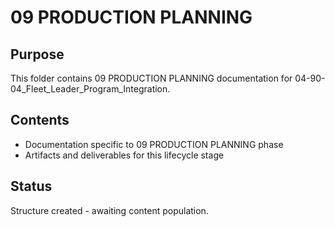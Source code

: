 # 09 PRODUCTION PLANNING

## Purpose
This folder contains 09 PRODUCTION PLANNING documentation for 04-90-04_Fleet_Leader_Program_Integration.

## Contents
- Documentation specific to 09 PRODUCTION PLANNING phase
- Artifacts and deliverables for this lifecycle stage

## Status
Structure created - awaiting content population.
